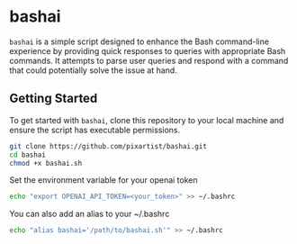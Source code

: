 # bashai

`bashai` is a simple script designed to enhance the Bash command-line experience by providing quick responses to queries with appropriate Bash commands. It attempts to parse user queries and respond with a command that could potentially solve the issue at hand.

## Getting Started

To get started with `bashai`, clone this repository to your local machine and ensure the script has executable permissions.

```bash
git clone https://github.com/pixartist/bashai.git
cd bashai
chmod +x bashai.sh
```

Set the environment variable for your openai token
```bash
echo "export OPENAI_API_TOKEN=<your_token>" >> ~/.bashrc
```

You can also add an alias to your ~/.bashrc
```bash
echo "alias bashai='/path/to/bashai.sh'" >> ~/.bashrc
```
